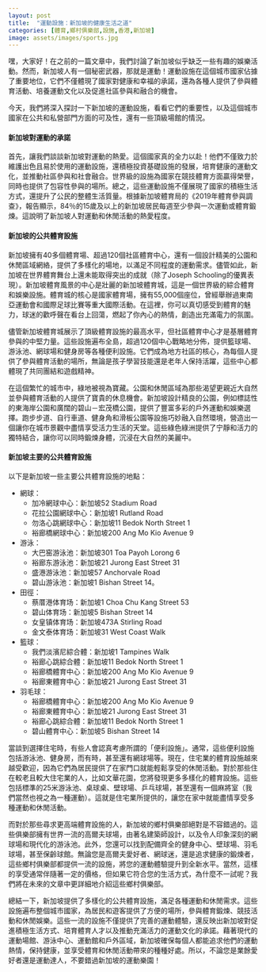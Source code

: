 ```yaml
---
layout: post
title:  "運動設施：新加坡的健康生活之道"
categories: [體育,鄉村俱樂部,設施,香港,新加坡]
image: assets/images/sports.jpg
---
```

嘿，大家好！在之前的一篇文章中，我們討論了新加坡似乎缺乏一些有趣的娛樂活動。然而，新加坡人有一個秘密武器，那就是運動！運動設施在這個城市國家佔據了重要地位，它們不僅體現了國家對健康和幸福的承諾，還為各種人提供了參與體育活動、培養運動文化以及促進社區參與和融合的機會。

今天，我們將深入探討一下新加坡的運動設施，看看它們的重要性，以及這個城市國家在公共和私營部門方面的可及性，還有一些頂級場館的情況。

#### 新加坡對運動的承諾
首先，讓我們談談新加坡對運動的熱愛。這個國家真的全力以赴！他們不僅致力於維護出色且易於使用的運動設施，還積極投資基礎設施的發展，培育健康的運動文化，並推動社區參與和社會融合。世界級的設施為國家在競技體育方面贏得榮譽，同時也提供了包容性參與的場所。總之，這些運動設施不僅展現了國家的積極生活方式，還提升了公民的整體生活質量。根據新加坡體育局的《2019年體育參與調查》，報告顯示，84％的15歲及以上的新加坡居民每週至少參與一次運動或體育鍛煉。這說明了新加坡人對運動和休閒活動的熱愛程度。

#### 新加坡的公共體育設施
新加坡擁有40多個體育場、超過120個社區體育中心，還有一個設計精美的公園和休閒區域網絡，提供了多樣化的場地，以滿足不同程度的運動需求。儘管如此，新加坡在世界體育舞台上還未能取得突出的成就（除了Joseph Schooling的優異表現）。新加坡體育風景的中心是壯麗的新加坡體育城，這是一個世界級的綜合體育和娛樂設施。體育城的核心是國家體育場，擁有55,000個座位，曾經舉辦過東南亞運動會和國際足球比賽等重大國際活動。在這裡，你可以真切感受到體育的魅力，球迷的歡呼聲在看台上回蕩，燃起了你內心的熱情，創造出充滿電力的氛圍。

儘管新加坡體育城展示了頂級體育設施的最高水平，但社區體育中心才是基層體育參與的中堅力量。這些設施遍布全島，超過120個中心戰略地分佈，提供籃球場、游泳池、網球場和健身房等各種便利設施。它們成為地方社區的核心，為每個人提供了參與體育活動的場所，無論是孩子學習技能還是老年人保持活躍，這些中心都體現了共同團結和遊戲精神。

在這個繁忙的城市中，綠地被視為寶藏。公園和休閒區域為那些渴望更親近大自然並參與體育活動的人提供了寶貴的休息機會。新加坡設計精良的公園，例如標誌性的東海岸公園和廣闊的碧山－宏茂橋公園，提供了豐富多彩的戶外運動和娛樂選擇。跑步步道、自行車道、健身角和滑板公園等設施巧妙融入自然環境，營造出一個讓你在城市景觀中盡情享受活力生活的天堂。這些綠色綠洲提供了宁靜和活力的獨特結合，讓你可以同時鍛煉身體，沉浸在大自然的美麗中。

#### 新加坡主要的公共體育設施
以下是新加坡一些主要公共體育設施的地點：
+ 網球：
    + 加冷網球中心：新加坡52 Stadium Road
    + 花拉公園網球中心：新加坡1 Rutland Road
    + 勿洛心跳網球中心：新加坡11 Bedok North Street 1
    + 裕廊橋網球中心：新加坡200 Ang Mo Kio Avenue 9
+ 游泳：
    + 大巴窑游泳池：新加坡301 Toa Payoh Lorong 6
    + 裕廊东游泳池：新加坡21 Jurong East Street 31
    + 盛港游泳池：新加坡57 Anchorvale Road
    + 碧山游泳池：新加坡1 Bishan Street 14。
+ 田徑：
    + 蔡厝港体育场：新加坡1 Choa Chu Kang Street 53
    + 碧山体育场：新加坡5 Bishan Street 14
    + 女皇镇体育场：新加坡473A Stirling Road
    + 金文泰体育场：新加坡31 West Coast Walk
+ 籃球：
    + 我們淡濱尼綜合體：新加坡1 Tampines Walk
    + 裕廊心跳綜合體：新加坡11 Bedok North Street 1
    + 裕廊橋體育中心：新加坡200 Ang Mo Kio Avenue 9
    + 裕廊東體育中心：新加坡21 Jurong East Street 31
+ 羽毛球：
    + 裕廊橋體育中心：新加坡200 Ang Mo Kio Avenue 9
    + 裕廊東體育中心：新加坡21 Jurong East Street 31
    + 裕廊心跳綜合體：新加坡11 Bedok North Street 1
    + 碧山體育中心：新加坡5 Bishan Street 14

當談到選擇住宅時，有些人會認真考慮所謂的「便利設施」。通常，這些便利設施包括游泳池、健身房，而有時，甚至還有網球場等。現在，住宅業的體育設施越來越受歡迎，因為它們為居民提供了在家門口就能輕鬆享受的休閒活動。對於那些住在較老且較大住宅業的人，比如文華花園，您將發現更多多樣化的體育設施。這些包括標準的25米游泳池、桌球桌、壁球場、乒乓球場，甚至還有一個麻將室（我們當然也視之為一種運動）。這就是住宅業所提供的，讓您在家中就能盡情享受多種運動和休閒活動。

而對於那些尋求更高端體育設施的人，新加坡的鄉村俱樂部絕對是不容錯過的。這些俱樂部擁有世界一流的高爾夫球場，由著名建築師設計，以及令人印象深刻的網球場和現代化的游泳池。此外，您還可以找到配備齊全的健身中心、壁球場、羽毛球場，甚至保齡球館。無論您是高爾夫愛好者、網球迷，還是追求健康的鍛煉者，這些鄉村俱樂部都提供一流的設施，將您的運動體驗提升到全新水平。當然，這樣的享受通常伴隨著一定的價格，但如果它符合您的生活方式，為什麼不一試呢？我們將在未來的文章中更詳細地介紹這些鄉村俱樂部。

總結一下，新加坡提供了多樣化的公共體育設施，滿足各種運動和休閒需求。這些設施遍布整個城市國家，為居民和遊客提供了方便的場所，參與體育鍛煉、競技活動和休閒娛樂。這些一流的設施不僅提供了完善的運動體驗，還反映出新加坡對促進積極生活方式、培育體育人才以及推動充滿活力的運動文化的承諾。藉著現代的運動場館、游泳中心、運動館和戶外區域，新加坡確保每個人都能追求他們的運動熱情，保持健康，並享受體育和休閒活動帶來的種種好處。所以，不論您是業餘愛好者還是運動達人，不要錯過新加坡的運動樂園！


